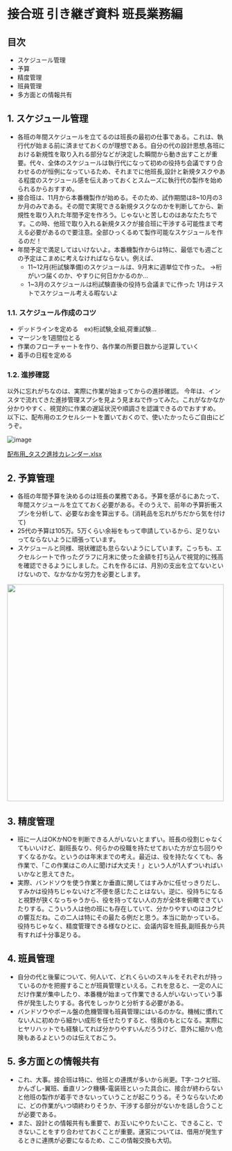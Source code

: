 # 接合班 引き継ぎ資料 班長業務編
## 目次
- スケジュール管理
- 予算
- 精度管理
- 班員管理
- 多方面との情報共有

## 1. スケジュール管理
- 各班の年間スケジュールを立てるのは班長の最初の仕事である。これは、執行代が始まる前に済ませておくのが理想である。自分の代の設計思想,各班における新規性を取り入れる部分などが決定した瞬間から動き出すことが重要。代々、全体のスケジュールは執行代になって初めの役持ち会議ですり合わせるのが恒例になっているため、それまでに他班長,設計と新規タスクやある程度のスケジュール感を伝えあっておくとスムーズに執行代の製作を始められるからおすすめ。
- 接合班は、11月から本番機製作が始める。そのため、試作期間は8~10月の3か月のみである。その間で実現できる新規タスクなのかを判断してから、新規性を取り入れた年間予定を作ろう。じゃないと苦しむのはあなたたちです。この時、他班で取り入れる新規タスクが接合班に干渉する可能性まで考える必要があるので要注意。全部ひっくるめて製作可能なスケジュールを作るのだ！
- 年間予定で満足してはいけないよ。本番機製作からは特に、最低でも週ごとの予定はこまめに考えなければならない。例えば、
  - 11~12月(桁試験準備)のスケジュールは、9月末に週単位で作った。
    →桁がいつ届くのか、やすりに何日かかるのか…
  - 1~3月のスケジュールは桁試験直後の役持ち会議までに作った
    1月はテストでスケジュール考える暇ないよ
### 1.1. スケジュール作成のコツ
- デッドラインを定める　ex)桁試験,全組,荷重試験…
- マージンを1週間位とる
- 作業のフローチャートを作り、各作業の所要日数から逆算していく
- 着手の日程を定める
### 1.2. 進捗確認
以外に忘れがちなのは、実際に作業が始まってからの進捗確認。
今年は、インスタで流れてきた進捗管理スプシを見よう見まねで作ってみた。これがなかなか分かりやすく、視覚的に作業の遅延状況や順調さを認識できるのでおすすめ。
以下に、配布用のエクセルシートを置いておくので、使いたかったらご自由にどうぞ。

![image](https://github.com/user-attachments/assets/e871bbe4-9144-4e7d-821d-278ac5daab19)


[配布用_タスク進捗カレンダー.xlsx](https://github.com/user-attachments/files/19748247/_.xlsx)

## 2. 予算管理
- 各班の年間予算を決めるのは班長の業務である。予算を感がるにあたって、年間スケジュールを立てておく必要がある。そのうえで、前年の予算折衝スプシを分析して、必要なお金を算出する。(消耗品を忘れがちだから気を付けて)
- 25代の予算は105万。5万くらい余裕をもって申請しているから、足りないってならないように頑張っています。
- スケジュールと同様、現状確認も怠らないようにしています。こっちも、エクセルシートで作ったグラフに月末に使った金額を打ち込んで視覚的に残高を確認できるようにしました。これを作るには、月別の支出を立てないといけないので、なかなかな労力を必要とします。

<img src="https://github.com/user-attachments/assets/4e89a94e-5fd8-453c-8e03-2ac0058f4399" width="500px">


## 3. 精度管理
- 班に一人はOKかNOを判断できる人がいないとまずい。班長の役割じゃなくてもいいけど、副班長なり、何らかの役職を持たせておいた方が立ち回りやすくなるかな。というのは年末までの考え。最近は、役を持たなくても、各作業で、「この作業はこの人に聞けば大丈夫！」という人が1人ずついればいいかなと思えてきた。
- 実際、バンドソウを使う作業とか垂直に関してはすみかに任せっきりだし、すみかは役持ちじゃないけど不便を感じたことはない。逆に、役持ちになると視野が狭くなっちゃうから、役を持ってない人の方が全体を俯瞰できていたりする。こういう人は他の班にも存在していて、分かりやすいのはコクピの響互だね。この二人は特にその最たる例だと思う。本当に助かっている。役持ちじゃなく、精度管理できる様なひとに、会議内容を班長,副班長から共有すれば十分事足りる。

## 4. 班員管理
- 自分の代と後輩について、何人いて、どれくらいのスキルをそれぞれが持っているのかを把握することが班員管理といえる。これを怠ると、一定の人にだけ作業が集中したり、本番機が始まって作業できる人がいないっていう事件が発生したりする。各代をしっかりと分析する必要がある。
- バンドソウやボール盤の危機管理も班員管理にはいるのかな。機械に慣れてない人に初めから細かい成形を任せたりすると、怪我のもとになる。実際にヒヤリハットでも経験してれば分かりやすいんだろうけど、意外に細かい危険もあるよというのは伝えておこう。

## 5. 多方面との情報共有
- これ、大事。接合班は特に、他班との連携が多いから尚更。T字-コクピ班、かんざし-翼班、垂直リンク機構-電装班といった具合に、接合が終わらないと他班の製作が着手できないっていうことが起こりうる。そうならないために、どの作業がいつ頃終わりそうか、干渉する部分がないかを話し合うことが必要である。
- また、設計との情報共有も重要で、お互いにやりたいこと、できること、できないことをすり合わせておくことが重要。運営については、借用が発生するときに連携が必要になるため、ここの情報交換も大切。

